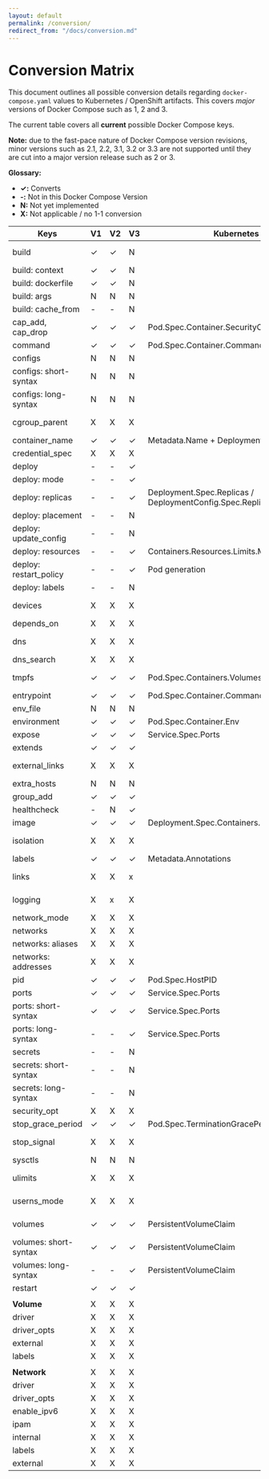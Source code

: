 ```yaml
---
layout: default
permalink: /conversion/
redirect_from: "/docs/conversion.md"
---
```


# Conversion Matrix

This document outlines all possible conversion details regarding `docker-compose.yaml` values to Kubernetes / OpenShift artifacts. This covers *major* versions of Docker Compose such as 1, 2 and 3.

The current table covers all **current** possible Docker Compose keys.

__Note:__ due to the fast-pace nature of Docker Compose version revisions, minor versions such as 2.1, 2.2, 3.1, 3.2 or 3.3 are not supported until they are cut into a major version release such as 2 or 3.

__Glossary:__

- __✓:__ Converts
- __-:__ Not in this Docker Compose Version
- __N:__ Not yet implemented
- __X:__ Not applicable / no 1-1 conversion

| Keys                   | V1 | V2 | V3 | Kubernetes / OpenShift                                      | Notes                                                                                                          |
|------------------------|----|----|----|-------------------------------------------------------------|----------------------------------------------------------------------------------------------------------------|
| build                  | ✓  | ✓  | N  |                                                             | Builds/Pushes to Docker repository. See `--build` parameter                                                    |
| build: context         | ✓  | ✓  | N  |                                                             |                                                                                                                |
| build: dockerfile      | ✓  | ✓  | N  |                                                             |                                                                                                                |
| build: args            | N  | N  | N  |                                                             |                                                                                                                |
| build: cache_from      | -  | -  | N  |                                                             |                                                                                                                |
| cap_add, cap_drop      | ✓  | ✓  | ✓  | Pod.Spec.Container.SecurityContext.Capabilities.Add/Drop    |                                                                                                                |
| command                | ✓  | ✓  | ✓  | Pod.Spec.Container.Command                                  |                                                                                                                |
| configs                | N  | N  | N  |                                                             |                                                                                                                |
| configs: short-syntax  | N  | N  | N  |                                                             |                                                                                                                |
| configs: long-syntax   | N  | N  | N  |                                                             |                                                                                                                |
| cgroup_parent          | X  | X  | X  |                                                             | Not supported within Kubernetes. See issue https://github.com/kubernetes/kubernetes/issues/11986               |
| container_name         | ✓  | ✓  | ✓  | Metadata.Name + Deployment.Spec.Containers.Name             |                                                                                                                |
| credential_spec        | X  | X  | X  |                                                             | Only applicable to Windows containers                                                                          |
| deploy                 | -  | -  | ✓  |                                                             |                                                                                                                |
| deploy: mode           | -  | -  | ✓  |                                                             |                                                                                                                |
| deploy: replicas       | -  | -  | ✓  | Deployment.Spec.Replicas / DeploymentConfig.Spec.Replicas   |                                                                                                                |
| deploy: placement      | -  | -  | N  |                                                             |                                                                                                                |
| deploy: update_config  | -  | -  | N  |                                                             |                                                                                                                |
| deploy: resources      | -  | -  | ✓  | Containers.Resources.Limits.Memory                          | Support for memory but not CPU                                                                                 |
| deploy: restart_policy | -  | -  | ✓  | Pod generation                                              | This generated a Pod, see the [user guide on restart](http://kompose.io/user-guide/#restart)                   |
| deploy: labels         | -  | -  | N  |                                                             |                                                                                                                |
| devices                | X  | X  | X  |                                                             | Not supported within Kubernetes, See issue https://github.com/kubernetes/kubernetes/issues/5607                |
| depends_on             | X  | X  | X  |                                                             |                                                                                                                |
| dns                    | X  | X  | X  |                                                             | Not used within Kubernetes. Kubernetes uses a managed DNS server                                               |
| dns_search             | X  | X  | X  |                                                             | See `dns` key                                                                                                  |
| tmpfs                  | ✓  | ✓  | ✓  | Pod.Spec.Containers.Volumes.EmptyDir                        | Creates emptyDirvolume with medium set to Memory & mounts given directory inside container                     |
| entrypoint             | ✓  | ✓  | ✓  | Pod.Spec.Container.Command                                  | Same as command                                                                                                |
| env_file               | N  | N  | N  |                                                             |                                                                                                                |
| environment            | ✓  | ✓  | ✓  | Pod.Spec.Container.Env                                      |                                                                                                                |
| expose                 | ✓  | ✓  | ✓  | Service.Spec.Ports                                          |                                                                                                                |
| extends                | ✓  | ✓  | ✓  |                                                             | Extends by utilizing the same image supplied                                                                   |
| external_links         | X  | X  | X  |                                                             | Kubernetes uses a flat-structure for all containers and thus external_links does not have a 1-1 conversion     |
| extra_hosts            | N  | N  | N  |                                                             |                                                                                                                |
| group_add              | ✓  | ✓  | ✓  |                                                             |                                                                                                                |
| healthcheck            | -  | N  | ✓  |                                                             |                                                                                                                |
| image                  | ✓  | ✓  | ✓  | Deployment.Spec.Containers.Image                            |                                                                                                                |
| isolation              | X  | X  | X  |                                                             | Not applicable as this applies to Windows with HyperV support                                                  |
| labels                 | ✓  | ✓  | ✓  | Metadata.Annotations                                        |                                                                                                                |
| links                  | X  | X  | x  |                                                             | All containers in the same pod are accessible in Kubernetes                                                    |
| logging                | X  | x  | X  |                                                             | Kubernetes has built-in logging support at the node-level                                                      |
| network_mode           | X  | X  | X  |                                                             | Kubernetes uses it's own cluster networking                                                                    |
| networks               | X  | X  | X  |                                                             | See `networks` key                                                                                             |
| networks: aliases      | X  | X  | X  |                                                             | See `networks` key                                                                                             |
| networks: addresses    | X  | X  | X  |                                                             | See `networks` key                                                                                             |
| pid                    | ✓  | ✓  | ✓  | Pod.Spec.HostPID                                            |                                                                                                                |
| ports                  | ✓  | ✓  | ✓  | Service.Spec.Ports                                          |                                                                                                                |
| ports: short-syntax    | ✓  | ✓  | ✓  | Service.Spec.Ports                                          |                                                                                                                |
| ports: long-syntax     | -  | -  | ✓  | Service.Spec.Ports                                          |                                                                                                                |
| secrets                | -  | -  | N  |                                                             |                                                                                                                |
| secrets: short-syntax  | -  | -  | N  |                                                             |                                                                                                                |
| secrets: long-syntax   | -  | -  | N  |                                                             |                                                                                                                |
| security_opt           | X  | X  | X  |                                                             | Kubernetes uses it's own container naming scheme                                                               |
| stop_grace_period      | ✓  | ✓  | ✓  | Pod.Spec.TerminationGracePeriodSeconds                      |                                                                                                                |
| stop_signal            | X  | X  | X  |                                                             | Not supported within Kubernetes. See issue https://github.com/kubernetes/kubernetes/issues/30051               |
| sysctls                | N  | N  | N  |                                                             |                                                                                                                |
| ulimits                | X  | X  | X  |                                                             | Not supported within Kubernetes. See issue https://github.com/kubernetes/kubernetes/issues/3595                |
| userns_mode            | X  | X  | X  |                                                             | Not supported within Kubernetes and ignored in Docker Compose Version 3                                        |
| volumes                | ✓  | ✓  | ✓  | PersistentVolumeClaim                                       | Creates a PersistentVolumeClaim. Can only be created if there is already a PersistentVolume within the cluster |
| volumes: short-syntax  | ✓  | ✓  | ✓  | PersistentVolumeClaim                                       | Creates a PersistentVolumeClaim. Can only be created if there is already a PersistentVolume within the cluster |
| volumes: long-syntax   | -  | -  | ✓  | PersistentVolumeClaim                                       | Creates a PersistentVolumeClaim. Can only be created if there is already a PersistentVolume within the cluster |
| restart                | ✓  | ✓  | ✓  |                                                             |                                                                                                                |
|                        |    |    |    |                                                             |                                                                                                                |
| __Volume__             | X  | X  | X  |                                                             |                                                                                                                |
| driver                 | X  | X  | X  |                                                             |                                                                                                                |
| driver_opts            | X  | X  | X  |                                                             |                                                                                                                |
| external               | X  | X  | X  |                                                             |                                                                                                                |
| labels                 | X  | X  | X  |                                                             |                                                                                                                |
|                        |    |    |    |                                                             |                                                                                                                |
| __Network__            | X  | X  | X  |                                                             |                                                                                                                |
| driver                 | X  | X  | X  |                                                             |                                                                                                                |
| driver_opts            | X  | X  | X  |                                                             |                                                                                                                |
| enable_ipv6            | X  | X  | X  |                                                             |                                                                                                                |
| ipam                   | X  | X  | X  |                                                             |                                                                                                                |
| internal               | X  | X  | X  |                                                             |                                                                                                                |
| labels                 | X  | X  | X  |                                                             |                                                                                                                |
| external               | X  | X  | X  |                                                             |                                                                                                                |
